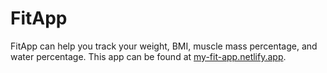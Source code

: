 # FitApp

FitApp can help you track your weight, BMI, muscle mass percentage, and water percentage. This app can be found at [my-fit-app.netlify.app](https://my-fit-app.netlify.app/).
